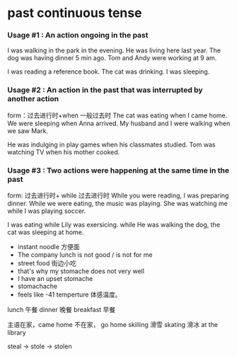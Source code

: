 # past continuous tense

### Usage #1 : An action ongoing in the past
I was walking in the park in the evening.
He was living here last year.
The dog was having dinner 5 min ago.
Tom and Andy were working at 9 am.


I was reading a reference book.
The cat was drinking.
I was sleeping.

### Usage #2 : An action in the past that was interrupted by another action
form：过去进行时+when 一般过去时
The cat was eating when I came home.
We were sleeping when Anna arrived.
My husband and I were walking when we saw Mark.

He was indulging in play games when his classmates studied.
Tom was watching TV when his mother cooked.

### Usage #3 : Two actions were happening at the same time in the past
form: 过去进行时+ while 过去进行时
While you were reading, I was preparing dinner.
While we were eating, the music was playing.
She was watching me while I was playing soccer.


I was eating while Lily was exersicing.
while He was walking the dog, the cat was sleeping at home.


- instant noodle 方便面
- The company lunch is not good / is not for me
- street food 街边小吃
- that's why my stomache does not very well
- I have an upset stomache
- stomachache
- feels like -41 temperture 体感温度。



lunch 午餐
dinner 晚餐
breakfast 早餐

主语在家，came home
不在家， go home
skilling 滑雪
skating 滑冰
at the library

steal -> stole -> stolen
